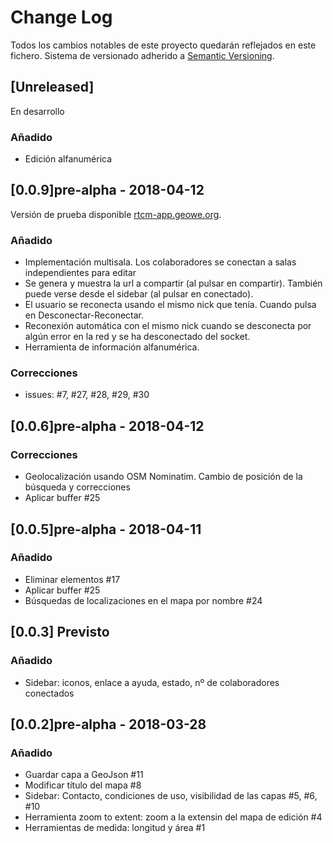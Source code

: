 # Change Log
Todos los cambios notables de este proyecto quedarán reflejados en este fichero.
Sistema de versionado adherido a [Semantic Versioning](http://semver.org/).

## [Unreleased]
En desarrollo

### Añadido
- Edición alfanumérica


## [0.0.9]pre-alpha - 2018-04-12
Versión de prueba disponible [rtcm-app.geowe.org](http://rtcm-app.geowe.org).

### Añadido
- Implementación multisala. Los colaboradores se conectan a salas independientes para editar
- Se genera y muestra la url a compartir (al pulsar en compartir). También puede verse desde el sidebar (al pulsar en conectado).
- El usuario se reconecta usando el mismo nick que tenía. Cuando pulsa en Desconectar-Reconectar.
- Reconexión automática con el mismo nick cuando se desconecta por algún error en la red y se ha desconectado del socket.
- Herramienta de información alfanumérica.

### Correcciones
- issues: #7, #27, #28, #29, #30


## [0.0.6]pre-alpha - 2018-04-12

### Correcciones
- Geolocalización usando OSM Nominatim. Cambio de posición de la búsqueda y correcciones
- Aplicar buffer #25

## [0.0.5]pre-alpha - 2018-04-11

### Añadido
- Eliminar elementos #17
- Aplicar buffer #25
- Búsquedas de localizaciones en el mapa por nombre #24

## [0.0.3] Previsto
### Añadido
- Sidebar: iconos, enlace a ayuda, estado, nº de colaboradores conectados

## [0.0.2]pre-alpha - 2018-03-28

### Añadido
- Guardar capa a GeoJson #11
- Modificar título del mapa #8
- Sidebar: Contacto, condiciones de uso, visibilidad de las capas #5, #6, #10
- Herramienta zoom to extent: zoom a la extensin del mapa de edición #4
- Herramientas de medida: longitud y área #1

